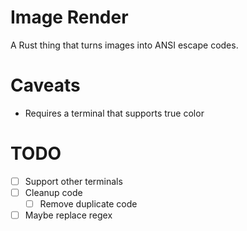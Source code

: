 # Image Render
A Rust thing that turns images into ANSI escape codes.

# Caveats
* Requires a terminal that supports true color

# TODO
* [ ] Support other terminals
* [ ] Cleanup code
    * [ ] Remove duplicate code
* [ ] Maybe replace regex